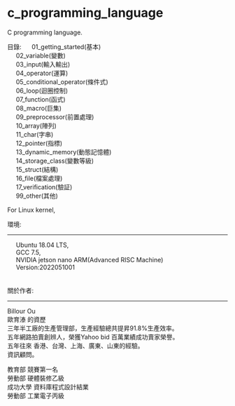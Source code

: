 # c_programming_language
C programming language. 

目錄:
&nbsp;&nbsp;&nbsp;&nbsp; 01_getting_started(基本)  
&nbsp;&nbsp;&nbsp;&nbsp; 02_variable(變數)  
&nbsp;&nbsp;&nbsp;&nbsp; 03_input(輸入輸出)  
&nbsp;&nbsp;&nbsp;&nbsp; 04_operator(運算)  
&nbsp;&nbsp;&nbsp;&nbsp; 05_conditional_operator(條件式)  
&nbsp;&nbsp;&nbsp;&nbsp; 06_loop(迴圈控制)  
&nbsp;&nbsp;&nbsp;&nbsp; 07_function(函式)  
&nbsp;&nbsp;&nbsp;&nbsp; 08_macro(巨集)  
&nbsp;&nbsp;&nbsp;&nbsp; 09_preprocessor(前置處理)  
&nbsp;&nbsp;&nbsp;&nbsp; 10_array(陣列)  
&nbsp;&nbsp;&nbsp;&nbsp; 11_char(字串)  
&nbsp;&nbsp;&nbsp;&nbsp; 12_pointer(指標)  
&nbsp;&nbsp;&nbsp;&nbsp; 13_dynamic_memory(動態記憶體)  
&nbsp;&nbsp;&nbsp;&nbsp; 14_storage_class(變數等級)  
&nbsp;&nbsp;&nbsp;&nbsp; 15_struct(結構)  
&nbsp;&nbsp;&nbsp;&nbsp; 16_file(檔案處理)  
&nbsp;&nbsp;&nbsp;&nbsp; 17_verification(驗証)  
&nbsp;&nbsp;&nbsp;&nbsp; 99_other(其他)  

For Linux kernel,   

環境:  
____
&nbsp;&nbsp;&nbsp;&nbsp; Ubuntu 18.04 LTS,  
&nbsp;&nbsp;&nbsp;&nbsp; GCC 7.5,   
&nbsp;&nbsp;&nbsp;&nbsp; NVIDIA jetson nano ARM(Advanced RISC Machine)  
&nbsp;&nbsp;&nbsp;&nbsp; Version:2022051001  
<br/><br/>
關於作者:  
________  
Billour Ou  
歐育溙 的資歷  
三年半工廠的生產管理部，生產經驗總共提昇91.8%生產效率。  
五年網路拍賣創辨人，榮獲Yahoo bid 百萬業績成功賣家榮譽。  
五年往來 香港、台灣、上海、廣東、山東的經驗。  
資訊顧問。  

教育部 競賽第一名  
勞動部 硬體裝修乙級  
成功大學 資料庫程式設計結業  
勞動部 工業電子丙級  

